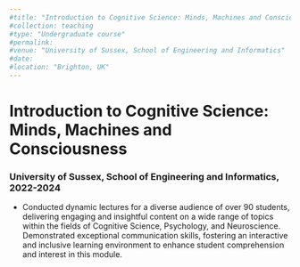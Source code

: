 ```yaml
---
#title: "Introduction to Cognitive Science: Minds, Machines and Consciousness"
#collection: teaching
#type: "Undergraduate course"
#permalink:
#venue: "University of Sussex, School of Engineering and Informatics"
#date: 
#location: "Brighton, UK"
---
```

# Introduction to Cognitive Science: Minds, Machines and Consciousness
### University of Sussex, School of Engineering and Informatics, 2022-2024
- Conducted dynamic lectures for a diverse audience of over 90 students, delivering engaging and insightful content on a wide range of topics within the fields of Cognitive Science, Psychology, and Neuroscience. Demonstrated exceptional communication skills, fostering an interactive and inclusive learning environment to enhance student comprehension and interest in this module.